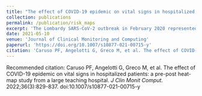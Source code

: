 ```yaml
---
title: "The effect of COVID-19 epidemic on vital signs in hospitalized patients: a pre-post heat-map study from a large teaching hospital"
collection: publications
permalink: /publication/risk_maps
excerpt: 'The Lombardy SARS-CoV-2 outbreak in February 2020 represented the beginning of COVID-19 epidemic in Italy. Hospitals were flooded by thousands of patients with bilateral pneumonia and severe respiratory, and vital sign derangements compared to the standard hospital population. We propose a new visual analysis technique using heat maps to describe the impact of COVID-19 epidemic on vital sign anomalies in hospitalized patients. We conducted an electronic health record study, including all confirmed COVID-19 patients hospitalized from February 21st, 2020 to April 21st, 2020 as cases, and all non-COVID-19 patients hospitalized in the same wards from January 1st, 2018 to December 31st, 2018. All data on temperature, peripheral oxygen saturation, respiratory rate, arterial blood pressure, and heart rate were retrieved. Derangement of vital signs was defined according to predefined thresholds. 470 COVID-19 patients and 9241 controls were included. Cases were older than controls, with a median age of 79 vs 76 years in non survivors (p = < 0.002). Gender was not associated with mortality. Overall mortality in COVID-19 hospitalized patients was 18%, ranging from 1.4% in patients below 65 years to about 30% in patients over 65 years. Heat maps analysis demonstrated that COVID-19 patients had an increased frequency in episodes of compromised respiratory rate, acute desaturation, and fever. COVID-19 epidemic profoundly affected the incidence of severe derangements in vital signs in a large academic hospital. We validated heat maps as a method to analyze the clinical stability of hospitalized patients. This method may help to improve resource allocation according to patient characteristics.'
date: 2021-05-10
venue: 'Journal of Clinical Monitoring and Computing'
paperurl: 'https://doi.org/10.1007/s10877-021-00715-y'
citation: 'Caruso PF, Angelotti G, Greco M, et al. The effect of COVID-19 epidemic on vital signs in hospitalized patients: a pre-post heat-map study from a large teaching hospital. <i>J Clin Monit Comput.</i> 2022;36(3):829-837. doi:10.1007/s10877-021-00715-y'
---
```

Recommended citation: Caruso PF, Angelotti G, Greco M, et al. The effect of COVID-19 epidemic on vital signs in hospitalized patients: a pre-post heat-map study from a large teaching hospital. <i>J Clin Monit Comput.</i> 2022;36(3):829-837. doi:10.1007/s10877-021-00715-y